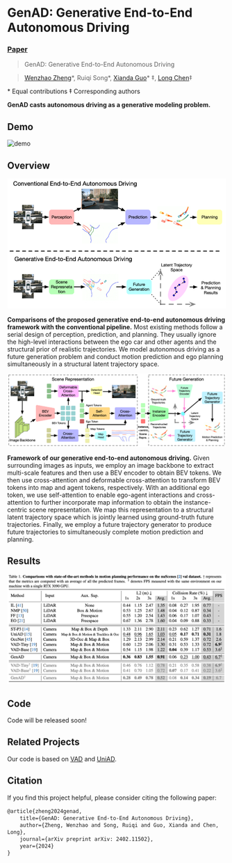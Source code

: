 # GenAD: Generative End-to-End Autonomous Driving

### [Paper](https://arxiv.org/pdf/2402.11502)

> GenAD: Generative End-to-End Autonomous Driving

> [Wenzhao Zheng](https://wzzheng.net/)\*, Ruiqi Song\*, [Xianda Guo](https://scholar.google.com/citations?user=jPvOqgYAAAAJ)\* $\ddagger$, [Long Chen](https://scholar.google.com/citations?user=jzvXnkcAAAAJ)$\ddagger$

\* Equal contributions $\ddagger$ Corresponding authors

**GenAD casts autonomous driving as a generative modeling problem.**

## Demo

![demo](./assets/demo.gif)

## Overview

![comparison](./assets/comparison.png)

**Comparisons of the proposed generative end-to-end autonomous driving framework with the conventional pipeline.** Most existing methods follow a serial design of perception, prediction, and planning. They usually ignore the high-level interactions between the ego car and other agents and the structural prior of realistic trajectories. We model autonomous driving as a future generation problem and conduct motion prediction and ego planning simultaneously in a structural latent trajectory space.

![framework](./assets/framework.png)

**Framework of our generative end-to-end autonomous driving.** Given surrounding images as inputs, we employ an image backbone to extract multi-scale features and then use a BEV encoder to obtain BEV tokens. We then use cross-attention and deformable cross-attention to transform BEV tokens into map and agent tokens, respectively. With an additional ego token, we use self-attention to enable ego-agent interactions and cross-attention to further incorporate map information to obtain the instance-centric scene representation. We map this representation to a structural latent trajectory space which is jointly learned using ground-truth future trajectories. Finally, we employ a future trajectory generator to produce future trajectories to simultaneously complete motion prediction and planning.

## Results

![results](./assets/results.png)

## Code 
Code will be released soon!

## Related Projects

Our code is based on [VAD](https://github.com/hustvl/VAD) and [UniAD](https://github.com/OpenDriveLab/UniAD). 

## Citation

If you find this project helpful, please consider citing the following paper:
```
@article{zheng2024genad,
    title={GenAD: Generative End-to-End Autonomous Driving},
    author={Zheng, Wenzhao and Song, Ruiqi and Guo, Xianda and Chen, Long},
    journal={arXiv preprint arXiv: 2402.11502},
    year={2024}
}
```
